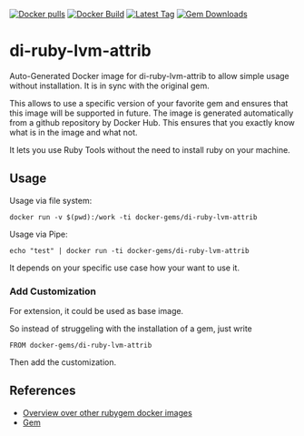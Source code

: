 [![Docker pulls](https://img.shields.io/docker/pulls/rubygem/di-ruby-lvm-attrib.svg)](https://hub.docker.com/r/rubygem/di-ruby-lvm-attrib/)
[![Docker Build](https://img.shields.io/docker/automated/rubygem/di-ruby-lvm-attrib.svg)](https://hub.docker.com/r/rubygem/di-ruby-lvm-attrib/)
[![Latest Tag](https://img.shields.io/github/tag/docker-rubygem/di-ruby-lvm-attrib.svg)](https://hub.docker.com/r/rubygem/di-ruby-lvm-attrib/)
[![Gem Downloads](https://img.shields.io/gem/dt/di-ruby-lvm-attrib.svg)](https://rubygems.org/gems/di-ruby-lvm-attrib/)
# di-ruby-lvm-attrib

Auto-Generated Docker image for di-ruby-lvm-attrib to allow simple usage without installation.
It is in sync with the original gem.

This allows to use a specific version of your favorite gem and ensures that this image will be supported in future.
The image is generated automatically from a github repository by Docker Hub.
This ensures that you exactly know what is in the image and what not.

It lets you use Ruby Tools without the need to install ruby on your machine.

## Usage

Usage via file system:

`docker run -v $(pwd):/work -ti docker-gems/di-ruby-lvm-attrib`

Usage via Pipe:

`echo "test" | docker run -ti docker-gems/di-ruby-lvm-attrib`

It depends on your specific use case how your want to use it.

### Add Customization

For extension, it could be used as base image.

So instead of struggeling with the installation of a gem, just write

`FROM docker-gems/di-ruby-lvm-attrib`

Then add the customization.

## References

 - [Overview over other rubygem docker images](https://github.com/thinkbot/docker-rubygem)
 - [Gem](https://rubygems.org/gems/di-ruby-lvm-attrib/)
